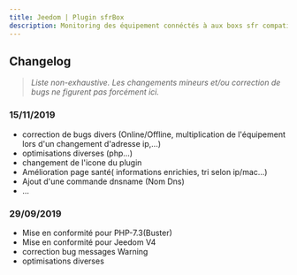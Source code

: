 ```yaml
---
title: Jeedom | Plugin sfrBox
description: Monitoring des équipement connéctés à aux boxs sfr compatibles.
---
```


## Changelog
>*Liste non-exhaustive. Les changements mineurs et/ou correction de bugs ne figurent pas forcément ici.*

### 15/11/2019
* correction de bugs divers (Online/Offline, multiplication de l'équipement lors d'un changement d'adresse ip,...)
* optimisations diverses (php...)
* changement de l'icone du plugin
* Amélioration page santé( informations enrichies, tri selon ip/mac...)
* Ajout d'une commande dnsname (Nom Dns)
* ...

### 29/09/2019
* Mise en conformité pour PHP-7.3(Buster)
* Mise en conformité pour Jeedom V4
* correction bug messages Warning
* optimisations diverses
